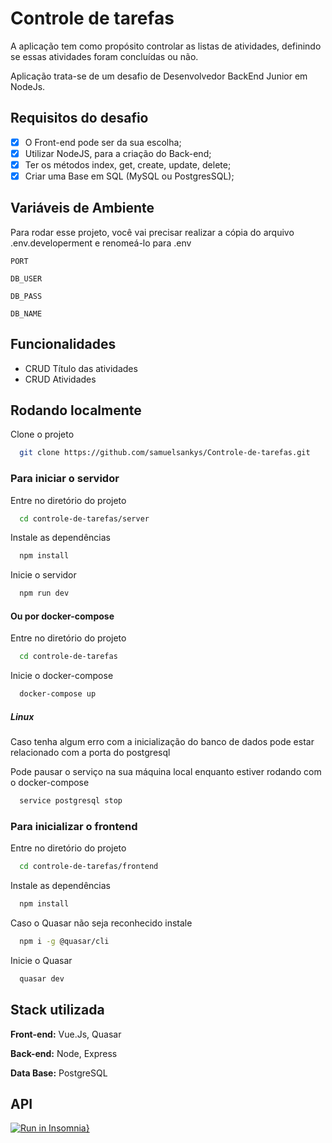 # Controle de tarefas

A aplicação tem como propósito controlar as listas de atividades, definindo se essas atividades foram concluídas ou não.

Aplicação trata-se de um desafio de Desenvolvedor BackEnd Junior em NodeJs.

## Requisitos do desafio
- [x] O Front-end pode ser da sua escolha;
- [x] Utilizar NodeJS, para a criação do Back-end;
- [x] Ter os métodos index, get, create, update, delete;
- [x] Criar uma Base em SQL (MySQL ou PostgresSQL);
## Variáveis de Ambiente

Para rodar esse projeto, você vai precisar realizar a cópia do arquivo .env.developerment e renomeá-lo para .env

`PORT`

`DB_USER`

`DB_PASS`

`DB_NAME`

## Funcionalidades

- CRUD Título das atividades
- CRUD Atividades 

## Rodando localmente

Clone o projeto

```bash
  git clone https://github.com/samuelsankys/Controle-de-tarefas.git
```
### Para iniciar o servidor

Entre no diretório do projeto

```bash
  cd controle-de-tarefas/server
```

Instale as dependências

```bash
  npm install
```

Inicie o servidor

```bash
  npm run dev
```

#### Ou por docker-compose

Entre no diretório do projeto

```bash
  cd controle-de-tarefas
```
Inicie o docker-compose

```bash
  docker-compose up
```
##### Linux
Caso tenha algum erro com a inicialização do banco de dados pode estar relacionado com a porta do postgresql

Pode pausar o serviço na sua máquina local enquanto estiver rodando com o docker-compose

```bash
  service postgresql stop
```

### Para inicializar o frontend

Entre no diretório do projeto

```bash
  cd controle-de-tarefas/frontend
```

Instale as dependências

```bash
  npm install
```
Caso o Quasar não seja reconhecido instale

```bash
  npm i -g @quasar/cli
```

Inicie o Quasar

```bash
  quasar dev
```

## Stack utilizada

**Front-end:** Vue.Js, Quasar

**Back-end:** Node, Express

**Data Base:** PostgreSQL

## API
[![Run in Insomnia}](https://insomnia.rest/images/run.svg)](https://insomnia.rest/run/?label=controle%20de%20tarefas&uri=https%3A%2F%2Fraw.githubusercontent.com%2Fsamuelsankys%2FControle-de-tarefas%2Fdevelop%2FApi%2520insomnia.json)

